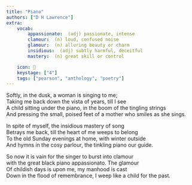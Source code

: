 ```yaml
---
title: "Piano"
authors: ["D H Lawrence"]
extra:
    vocab:
        appassionato:  (adj) passionate, intense
        clamour:  (n) loud, confused noise
        glamour:  (n) alluring beauty or charm
        insidious:  (adj) subtly harmful, deceitful
        mastery:  (n) great skill or control

    icon: 🎹
    keystage: ["4"]
    tags: ["pearson", "anthology", "poetry"]
---
```

Softly, in the dusk, a woman is singing to me;   
Taking me back down the vista of years, till I see   
A child sitting under the piano, in the boom of the tingling strings   
And pressing the small, poised feet of a mother who smiles as she sings.   
  
In spite of myself, the insidious mastery of song   
Betrays me back, till the heart of me weeps to belong   
To the old Sunday evenings at home, with winter outside   
And hymns in the cosy parlour, the tinkling piano our guide.   
  
So now it is vain for the singer to burst into clamour   
with the great black piano appassionato. The glamour  
Of childish days is upon me, my manhood is cast   
Down in the flood of remembrance, I weep like a child for the past.
